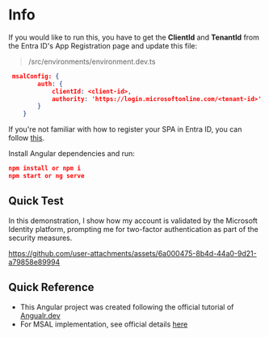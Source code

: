 # Info


If you would like to run this, you have to get the **ClientId** and **TenantId** from the Entra ID's App Registration page and update this file: 
> /src/environments/environment.dev.ts

```json
 msalConfig: {
        auth: {
            clientId: <client-id>,
            authority: 'https://login.microsoftonline.com/<tenant-id>'
        }
    }
```
If you're not familiar with how to register your SPA in Entra ID, you can follow [this](https://www.youtube.com/watch?v=QZnX_KXTpfI&t=60s "this").

Install Angular dependencies and run: 
```json
npm install or npm i
npm start or ng serve
```
 
## Quick Test
In this demonstration, I show how my account is validated by the Microsoft Identity platform, prompting me for two-factor authentication as part of the security measures. 

https://github.com/user-attachments/assets/6a000475-8b4d-44a0-9d21-a79858e89994

## Quick Reference
- This Angular project was created following the official tutorial of [Angualr.dev](https://angular.dev/tutorials "Angualr.dev") 
- For MSAL implementation, see official details [here](https://learn.microsoft.com/en-us/entra/identity-platform/msal-overview "here") 

